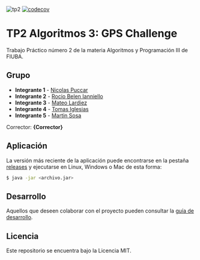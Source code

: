 ![tp2](https://github.com/fiuba/algo3_proyecto_base_tp2/actions/workflows/build.yml/badge.svg) [![codecov](https://codecov.io/gh/fiuba/algo3_proyecto_base_tp2/branch/master/graph/badge.svg)](https://codecov.io/gh/fiuba/algo3_proyecto_base_tp2)

# TP2 Algoritmos 3: GPS Challenge 

Trabajo Práctico número 2 de la materia Algoritmos y Programación III de FIUBA.

## Grupo

* **Integrante 1** - [Nicolas Puccar](https://github.com/NicolasPuccar)
* **Integrante 2** - [Rocio Belen Ianniello](https://github.com/IannielloR)
* **Integrante 3** - [Mateo Lardiez](https://github.com/MateoLardiez)
* **Integrante 4** - [Tomas Iglesias](https://github.com/IglesiasT)
* **Integrante 5** - [Martin Sosa](https://github.com/Martinsosa95)

Corrector: **{Corrector}**

## Aplicación

La versión más reciente de la aplicación puede encontrarse en la pestaña [releases](https://github.com/fiuba/algo3_proyecto_base_tp2/releases/latest) y ejecutarse en Linux, Windows o Mac de esta forma:

```bash
$ java -jar <archivo.jar>
```

## Desarrollo

Aquellos que deseen colaborar con el proyecto pueden consultar la [guía de desarrollo](./docs/Desarrollo.md).

## Licencia

Este repositorio se encuentra bajo la Licencia MIT.
